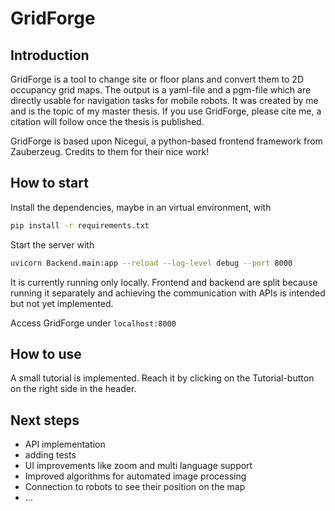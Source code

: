 # GridForge

## Introduction

GridForge is a tool to change site or floor plans and convert them to 2D occupancy grid maps. The output is a yaml-file and a pgm-file which are directly usable for navigation tasks for mobile robots. It was created by me and is the topic of my master thesis. If you use GridForge, please cite me, a citation will follow once the thesis is published. 

GridForge is based upon Nicegui, a python-based frontend framework from Zauberzeug. Credits to them for their nice work! 

## How to start

Install the dependencies, maybe in an virtual environment, with 

```bash
pip install -r requirements.txt
```

Start the server with 

```bash
uvicorn Backend.main:app --reload --log-level debug --port 8000
```

It is currently running only locally. Frontend and backend are split because running it separately and achieving the communication with APIs is intended but not yet implemented. 

Access GridForge under `localhost:8000`

## How to use

A small tutorial is implemented. Reach it by clicking on the Tutorial-button on the right side in the header. 

## Next steps

* API implementation
* adding tests 
* UI improvements like zoom and multi language support
* Improved algorithms for automated image processing 
* Connection to robots to see their position on the map
* ... 